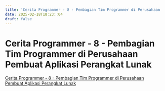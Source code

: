 ```yaml
---
title: 'Cerita Programmer - 8 - Pembagian Tim Programmer di Perusahaan Pembuat Aplikasi Perangkat Lunak'
date: 2025-02-18T18:23::04
draft: false
---
```


# Cerita Programmer - 8 - Pembagian Tim Programmer di Perusahaan Pembuat Aplikasi Perangkat Lunak

[Cerita Programmer - 8 - Pembagian Tim Programmer di Perusahaan Pembuat Aplikasi Perangkat Lunak](https://www.youtube.com/watch?v=XQnKo69vFOo)
